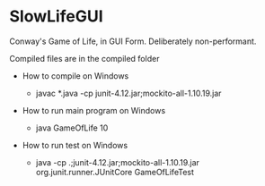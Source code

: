 # SlowLifeGUI
Conway's Game of Life, in GUI Form.  Deliberately non-performant.

Compiled files are in the compiled folder

- How to compile on Windows
  - javac *.java -cp junit-4.12.jar;mockito-all-1.10.19.jar
  
- How to run main program on Windows
  - java GameOfLife 10
  
- How to run test on Windows
  - java -cp .;junit-4.12.jar;mockito-all-1.10.19.jar org.junit.runner.JUnitCore GameOfLifeTest